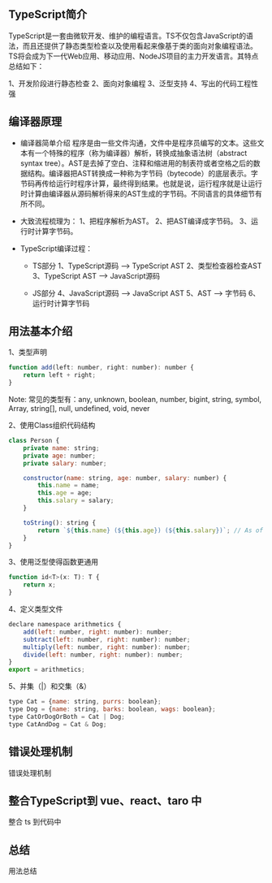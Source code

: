 ## TypeScript简介
TypeScript是一套由微软开发、维护的编程语言。TS不仅包含JavaScript的语法，而且还提供了静态类型检查以及使用看起来像基于类的面向对象编程语法。TS将会成为下一代Web应用、移动应用、NodeJS项目的主力开发语言。其特点总结如下：

1、开发阶段进行静态检查
2、面向对象编程
3、泛型支持
4、写出的代码工程性强

## 编译器原理
- 编译器简单介绍
程序是由一些文件沟通，文件中是程序员编写的文本。这些文本有一个特殊的程序（称为编译器）解析，转换成抽象语法树（abstract syntax tree）。AST是去掉了空白、注释和缩进用的制表符或者空格之后的数据结构。编译器把AST转换成一种称为字节码（bytecode）的底层表示。字节码再传给运行时程序计算，最终得到结果。也就是说，运行程序就是让运行时计算由编译器从源码解析得来的AST生成的字节码。不同语言的具体细节有所不同。

- 大致流程梳理为：
1、把程序解析为AST。
2、把AST编译成字节码。
3、运行时计算字节码。

- TypeScript编译过程：  
  * TS部分
1、TypeScript源码 --> TypeScript AST
2、类型检查器检查AST
3、TypeScript AST --> JavaScript源码
  
  * JS部分
4、JavaScript源码 --> JavaScript AST
5、AST --> 字节码
6、运行时计算字节码

## 用法基本介绍
1、类型声明
```js
function add(left: number, right: number): number {
    return left + right;
}
```
Note: 常见的类型有：any, unknown, boolean, number, bigint, string, symbol, Array<string>, string[], null, undefined,
void, never

2、使用Class组织代码结构
```js
class Person {
    private name: string;
    private age: number;
    private salary: number;

    constructor(name: string, age: number, salary: number) {
        this.name = name;
        this.age = age;
        this.salary = salary;
    }

    toString(): string {
        return `${this.name} (${this.age}) (${this.salary})`; // As of version 1.4
    }
}
```

3、使用泛型使得函数更通用
```js
function id<T>(x: T): T {
    return x;
}
```

4、定义类型文件
```js
declare namespace arithmetics {
    add(left: number, right: number): number;
    subtract(left: number, right: number): number;
    multiply(left: number, right: number): number;
    divide(left: number, right: number): number;
}
export = arithmetics;
```

5、并集（|）和交集（&）
```js
type Cat = {name: string, purrs: boolean};
type Dog = {name: string, barks: boolean, wags: boolean};
type CatOrDogOrBoth = Cat | Dog;
type CatAndDog = Cat & Dog;
```

## 错误处理机制
错误处理机制


## 整合TypeScript到 vue、react、taro 中
整合 ts 到代码中


## 总结
用法总结